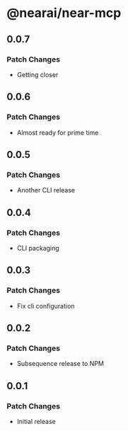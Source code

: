 # @nearai/near-mcp

## 0.0.7

### Patch Changes

- Getting closer

## 0.0.6

### Patch Changes

- Almost ready for prime time

## 0.0.5

### Patch Changes

- Another CLI release

## 0.0.4

### Patch Changes

- CLI packaging

## 0.0.3

### Patch Changes

- Fix cli configuration

## 0.0.2

### Patch Changes

- Subsequence release to NPM

## 0.0.1

### Patch Changes

- Initial release
